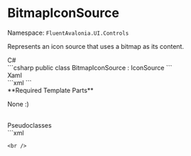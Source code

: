 # BitmapIconSource
Namespace: `FluentAvalonia.UI.Controls`

Represents an icon source that uses a bitmap as its content.

<div class="code-example" markdown="1">
C#
</div>
```csharp
public class BitmapIconSource : IconSource
```

<br />
<div class="code-example" markdown="1">
Xaml
</div>
```xml
<ui:BitmapIconSource />
```

<br />
**Required Template Parts**

None :)


<br />

<div class="code-example" markdown="1">
Pseudoclasses
</div>
```xml

```
<br />